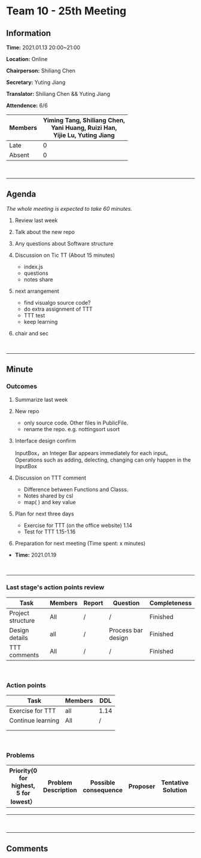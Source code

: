 # Team 10 - 25th Meeting 

## Information

**Time:** 2021.01.13 20:00~21:00

**Location:** Online

**Chairperson:** Shiliang Chen

**Secretary:** Yuting Jiang

**Translator:** Shiliang Chen && Yuting Jiang

**Attendence:** 6/6

| **Members** | **Yiming Tang, Shiliang Chen, <br>Yani Huang, Ruizi Han, <br>Yijie Lu, Yuting Jiang** |
| ----------- | ------------------------------------------------------------ |
| Late        | 0                                                            |
| Absent      | 0                                                            |


<br>

------

## Agenda


*The whole meeting is expected to take 60 minutes.*

1. Review last week

2. Talk about the new repo

3. Any questions about Software structure

4. Discussion on Tic TT (About 15 minutes)
   - index.js
   - questions
   - notes share

5. next arrangement
   - find visualgo source code?
   - do extra assignment of TTT
   - TTT test
   - keep learning
  
6. chair and sec

<br>

------

## Minute

### Outcomes

1. Summarize last week

2. New repo

   - only source code. Other files in PublicFile.
   - rename the repo. e.g. nottingsort usort

3. Interface design confirm

   InputBox，an Integer Bar appears immediately for each input。Operations such as adding, delecting, changing can only happen in the InputBox

4. Discussion on TTT comment

   - Difference between Functions and Classs.
   -  Notes shared by csl
   - map( ) and key value

5. Plan for next three days

   - Exercise for TTT (on the office website) 1.14
   - Test for TTT 1.15-1.16

6. Preparation for next meeting (Time spent: x minutes)
  - **Time:** 2021.01.19

<br>

-------


### Last stage's action points review

| **Task** | **Members** | **Report** | **Question** | **Completeness** |
| -------- | --------- | -------- | -------- | ---------- |
| Project structure | All | / | / | Finished |
| Design details | all | / | Process bar design | Finished |
| TTT comments | All | / | / | Finished |

<br>

### Action points

| **Task** | **Members** | **DDL** |
| -------- | ---------- | ------- |
| Exercise for TTT | all | 1.14 |
| Continue learning | All | / |
| | | |
| | | |

<br>

### Problems

| **Priority(0 for highest, 5 for lowest）** | **Problem Description** | **Possible consequence** | **Proposer** | **Tentative Solution** | **Expected completion time** |
| -------------------------- | ------------ | ------------ | ---------- | ---------------- | ---------------- |
|  |  |  |  |                  |                  |
|                            |              |              |            |                  |                  |
|                            |              |              |            |                  |                  |

<br>

-------

## Comments


